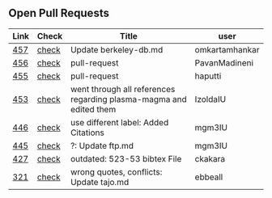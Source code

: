 ## Open Pull Requests

| Link | Check | Title | user |
| --- | --- | --- | --- |
| [457](https://github.com/cloudmesh/technologies/pull/457) | [check](https://github.com/cloudmesh/technologies/pull/457/checks) | Update berkeley-db.md | omkartamhankar |
| [456](https://github.com/cloudmesh/technologies/pull/456) | [check](https://github.com/cloudmesh/technologies/pull/456/checks) | pull-request | PavanMadineni |
| [455](https://github.com/cloudmesh/technologies/pull/455) | [check](https://github.com/cloudmesh/technologies/pull/455/checks) | pull-request | haputti |
| [453](https://github.com/cloudmesh/technologies/pull/453) | [check](https://github.com/cloudmesh/technologies/pull/453/checks) | went through all references regarding plasma-magma and edited them | IzoldaIU |
| [446](https://github.com/cloudmesh/technologies/pull/446) | [check](https://github.com/cloudmesh/technologies/pull/446/checks) | use different label: Added Citations | mgm3IU |
| [445](https://github.com/cloudmesh/technologies/pull/445) | [check](https://github.com/cloudmesh/technologies/pull/445/checks) | ?: Update ftp.md | mgm3IU |
| [427](https://github.com/cloudmesh/technologies/pull/427) | [check](https://github.com/cloudmesh/technologies/pull/427/checks) | outdated: 523-53 bibtex File | ckakara |
| [321](https://github.com/cloudmesh/technologies/pull/321) | [check](https://github.com/cloudmesh/technologies/pull/321/checks) | wrong quotes, conflicts: Update tajo.md | ebbeall |

